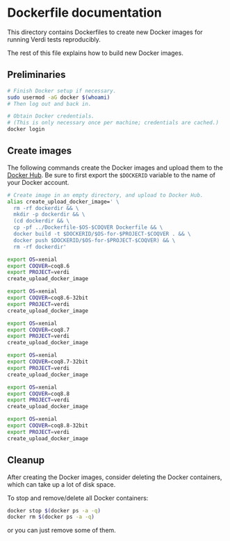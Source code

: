 Dockerfile documentation
========================

This directory contains Dockerfiles to create new Docker images for
running Verdi tests reproducibly.

The rest of this file explains how to build new Docker images.

Preliminaries
-------------

```bash
# Finish Docker setup if necessary.
sudo usermod -aG docker $(whoami)
# Then log out and back in.

# Obtain Docker credentials.
# (This is only necessary once per machine; credentials are cached.)
docker login
```

Create images
-------------

The following commands create the Docker images and upload
them to the [Docker Hub](https://hub.docker.com).
Be sure to first export the `$DOCKERID` variable
to the name of your Docker account.

```bash
# Create image in an empty directory, and upload to Docker Hub.
alias create_upload_docker_image=' \
  rm -rf dockerdir && \
  mkdir -p dockerdir && \
  (cd dockerdir && \
  cp -pf ../Dockerfile-$OS-$COQVER Dockerfile && \
  docker build -t $DOCKERID/$OS-for-$PROJECT-$COQVER . && \
  docker push $DOCKERID/$OS-for-$PROJECT-$COQVER) && \
  rm -rf dockerdir'

export OS=xenial
export COQVER=coq8.6
export PROJECT=verdi
create_upload_docker_image

export OS=xenial
export COQVER=coq8.6-32bit
export PROJECT=verdi
create_upload_docker_image

export OS=xenial
export COQVER=coq8.7
export PROJECT=verdi
create_upload_docker_image

export OS=xenial
export COQVER=coq8.7-32bit
export PROJECT=verdi
create_upload_docker_image

export OS=xenial
export COQVER=coq8.8
export PROJECT=verdi
create_upload_docker_image

export OS=xenial
export COQVER=coq8.8-32bit
export PROJECT=verdi
create_upload_docker_image
```

Cleanup
-------

After creating the Docker images, consider deleting the Docker containers,
which can take up a lot of disk space.

To stop and remove/delete all Docker containers:
```bash
docker stop $(docker ps -a -q)
docker rm $(docker ps -a -q)
```
or you can just remove some of them.
